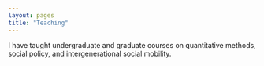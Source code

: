 ```yaml
---
layout: pages
title: "Teaching"
---
```



I have taught undergraduate and graduate courses on quantitative methods, social policy, and intergenerational social mobility. 
